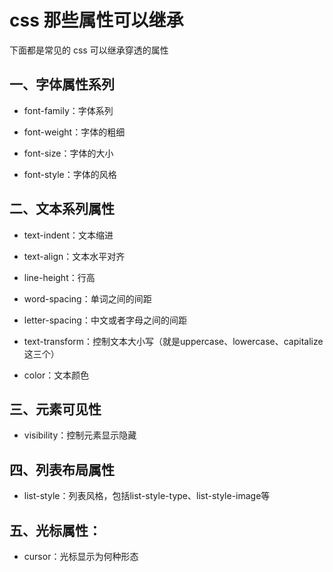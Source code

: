 # css 那些属性可以继承
下面都是常见的 css 可以继承穿透的属性
## 一、字体属性系列
- font-family：字体系列

- font-weight：字体的粗细

- font-size：字体的大小

- font-style：字体的风格

## 二、文本系列属性
- text-indent：文本缩进

- text-align：文本水平对齐

- line-height：行高

- word-spacing：单词之间的间距

- letter-spacing：中文或者字母之间的间距

- text-transform：控制文本大小写（就是uppercase、lowercase、capitalize这三个）

- color：文本颜色

## 三、元素可见性
- visibility：控制元素显示隐藏

## 四、列表布局属性
- list-style：列表风格，包括list-style-type、list-style-image等

## 五、光标属性：
- cursor：光标显示为何种形态


